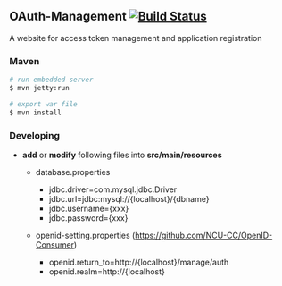 ## OAuth-Management [![Build Status](http://140.115.3.96:8080/jenkins/buildStatus/icon?job=OAuth-Management)](http://140.115.3.96:8080/jenkins/job/OAuth-Management/)

A website for access token management and application registration

### Maven

```sh
# run embedded server
$ mvn jetty:run
```
```sh
# export war file
$ mvn install
```


### Developing

- **add** or **modify** following files into **src/main/resources**
  - database.properties
    * jdbc.driver=com.mysql.jdbc.Driver
    * jdbc.url=jdbc:mysql://{localhost}/{dbname}
    * jdbc.username={xxx}
    * jdbc.password={xxx}
    
  - openid-setting.properties (https://github.com/NCU-CC/OpenID-Consumer)
    * openid.return_to=http://{localhost}/manage/auth
	* openid.realm=http://{localhost}
